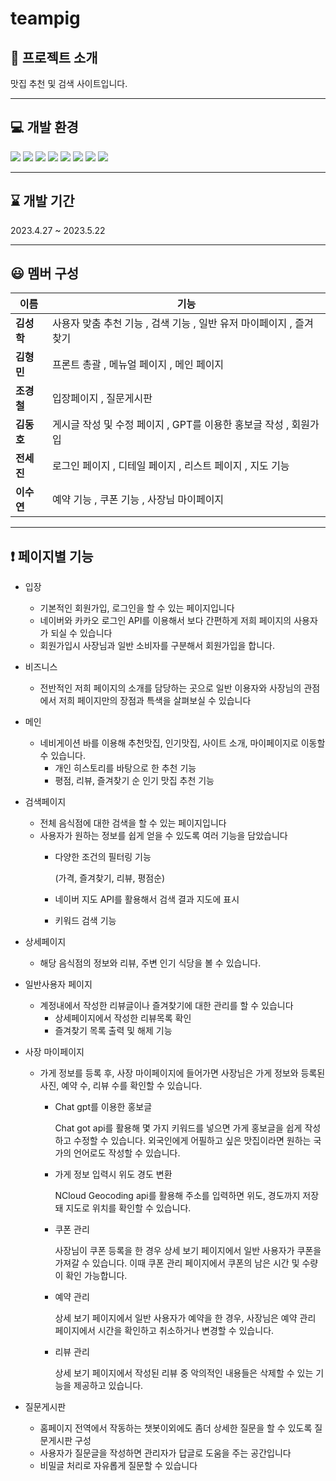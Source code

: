 # teampig

## :file_folder: 프로젝트 소개
 맛집 추천 및 검색 사이트입니다. 
 
***
## :computer: 개발 환경
<img src="https://img.shields.io/badge/springboot-6DB33F?style=for-the-badge&logo=springboot&logoColor=white">  <img src="https://img.shields.io/badge/apachemaven-C71A36?style=for-the-badge&logo=apachemaven&logoColor=white">
<img src="https://img.shields.io/badge/java-40AEF0?style=for-the-badge&logo=java&logoColor=white">
<img src="https://img.shields.io/badge/javascript-F7DF1E?style=for-the-badge&logo=javascript&logoColor=white">
<img src="https://img.shields.io/badge/mysql-4479A1?style=for-the-badge&logo=mysql&logoColor=white">
<img src="https://img.shields.io/badge/mybatis-4479A1?style=for-the-badge&logo=mybatis&logoColor=white">
<img src="https://img.shields.io/badge/apachetomcat-F8DC75?style=for-the-badge&logo=Apache_Tomcat&logoColor=white">
<img src="https://img.shields.io/badge/navercloud-03C75A?style=for-the-badge&logo=naver&logoColor=white">

***

##  :hourglass:  개발 기간
 2023.4.27  ~  2023.5.22
 
***



## :smiley: 멤버 구성
|이름|기능|
|---|---|
**김성학**|사용자 맞춤 추천 기능 , 검색 기능 , 일반 유저 마이페이지 , 즐겨찾기|
**김형민**|프론트 총괄 , 메뉴얼 페이지 , 메인 페이지|
**조경철**|입장페이지 , 질문게시판|
**김동호**|게시글 작성 및 수정 페이지 , GPT를 이용한 홍보글 작성 , 회원가입|
**전세진**|로그인 페이지 , 디테일 페이지 , 리스트 페이지 , 지도 기능|
**이수연**|예약 기능 , 쿠폰 기능 , 사장님 마이페이지|
***

## :exclamation: 페이지별 기능

- 입장
    - 기본적인 회원가입, 로그인을 할 수 있는 페이지입니다
    - 네이버와 카카오 로그인 API를 이용해서 보다 간편하게 저희 페이지의 사용자가 되실 수 있습니다
    - 회원가입시 사장님과 일반 소비자를 구분해서 회원가입을 합니다.

- 비즈니스
    - 전반적인 저희 페이지의 소개를 담당하는 곳으로 일반 이용자와 사장님의 관점에서 저희 페이지만의 장점과 특색을 살펴보실 수 있습니다
- 메인
    - 네비게이션 바를 이용해 추천맛집, 인기맛집, 사이트 소개, 마이페이지로 이동할 수 있습니다. 
      - 개인 히스토리를 바탕으로 한 추천 기능
      - 평점, 리뷰, 즐겨찾기 순 인기 맛집 추천 기능


- 검색페이지
    - 전체 음식점에 대한 검색을 할 수 있는 페이지입니다
    - 사용자가 원하는 정보를 쉽게 얻을 수 있도록 여러 기능을 담았습니다
        - 다양한 조건의 필터링 기능
            
            (가격, 즐겨찾기, 리뷰, 평점순)
            
        - 네이버 지도 API를 활용해서 검색 결과 지도에 표시
        - 키워드 검색 기능
- 상세페이지
     - 해당 음식점의 정보와 리뷰, 주변 인기 식당을 볼 수 있습니다.
- 일반사용자 페이지
    - 계정내에서 작성한 리뷰글이나 즐겨찾기에 대한 관리를 할 수 있습니다
        - 상세페이지에서 작성한 리뷰목록 확인
        - 즐겨찾기 목록 출력 및 해제 기능
- 사장 마이페이지
     - 가게 정보를 등록 후, 사장 마이페이지에 들어가면 사장님은 가게 정보와 등록된 사진, 예약 수, 리뷰 수를 확인할 수 있습니다.
        - Chat gpt를 이용한 홍보글
         
             Chat got api를 활용해 몇 가지 키워드를 넣으면 가게 홍보글을 쉽게 작성하고 수정할 수 있습니다. 외국인에게 어필하고 싶은 맛집이라면 원하는 국가의 언어로도 작성할 수 있습니다.
        - 가게 정보 입력시 위도 경도 변환
          
             NCloud Geocoding api를 활용해 주소를 입력하면 위도, 경도까지 저장돼 지도로 위치를 확인할 수 있습니다.
        - 쿠폰 관리
          
             사장님이 쿠폰 등록을 한 경우 상세 보기 페이지에서 일반 사용자가 쿠폰을 가져갈 수 있습니다. 이때 쿠폰 관리 페이지에서 쿠폰의 남은 시간 및 수량이 확인 가능합니다. 
        - 예약 관리
          
             상세 보기 페이지에서 일반 사용자가 예약을 한 경우, 사장님은 예약 관리 페이지에서 시간을 확인하고 취소하거나 변경할 수 있습니다.
        - 리뷰 관리
          
             상세 보기 페이지에서 작성된 리뷰 중 악의적인 내용들은 삭제할 수 있는 기능을 제공하고 있습니다. 
        
- 질문게시판
    - 홈페이지 전역에서 작동하는 챗봇이외에도 좀더 상세한 질문을 할 수 있도록 질문게시판 구성
    - 사용자가 질문글을 작성하면 관리자가 답글로 도움을 주는 공간입니다
    - 비밀글 처리로 자유롭게 질문할 수 있습니다



